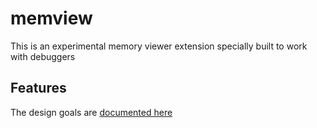 # memview

This is an experimental memory viewer extension specially built to work with debuggers
## Features

The design goals are [documented here](https://github.com/Marus/cortex-debug/wiki/Memory-Viewer)
